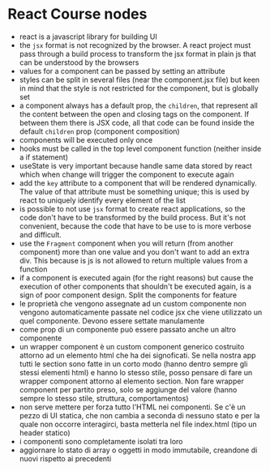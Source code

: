 # React Course nodes

- react is a javascript library for building UI
- the `jsx` format is not recognized by the browser. A react project must pass through a build process to transform the jsx format in plain js that can be understood by the browsers
- values for a component can be passed by setting an attribute
- styles can be split in several files (near the component.jsx file) but keen in mind that the style is not restricted for the component, but is globally set
- a component always has a default prop, the `children`, that represent all the content between the open and closing tags on the component. If between them there is JSX code, all that code can be found inside the default `children` prop (component composition)
- components will be executed only once
- hooks must be called in the top level component function (neither inside a if statement)
- useState is very important because handle same data stored by react which when change will trigger the component to execute again
- add the `key` attribute to a component that will be rendered dynamically. The value of that attribute must be something unique; this is used by react to uniquely identify every element of the list
- is possible to not use `jsx` format to create react applications, so the code don't have to be transformed by the build process. But it's not convenient, because the code that have to be use to is more verbose and difficult.
- use the `Fragment` component when you will return (from another component) more than one value and you don't want to add an extra div. This because is js is not allowed to return multiple values from a function
- if a component is executed again (for the right reasons) but cause the execution of other components that shouldn't be executed again, is a sign of poor component design. Split the components for feature
- le proprietà che vengono assegnate ad un custom componente non vengono automaticamente passate nel codice jsx che viene utilizzato un quel componente. Devono essere settate manulamente
- come prop di un componente può essere passato anche un altro componente
- un wrapper component è un custom component generico costruito attorno ad un elemento html che ha dei signoficati. Se nella nostra app tutti le section sono fatte in un corto modo (hanno dentro sempre gli stessi elementi html) e hanno lo stesso stile, posso pensare di fare un wrapper component attorno al elemento section. Non fare wrapper component per partito preso, solo se aggiunge del valore (hanno sempre lo stesso stile, struttura, comportamentos)
- non serve mettere per forza tutto l'HTML nei componenti. Se c'è un pezzo di UI statica, che non cambia a seconda di nessuno stato e per la quale non occorre interagirci, basta metterla nel file index.html (tipo un header statico)
- i componenti sono completamente isolati tra loro
- aggiornare lo stato di array o oggetti in modo immutabile, creandone di nuovi rispetto ai precedenti
